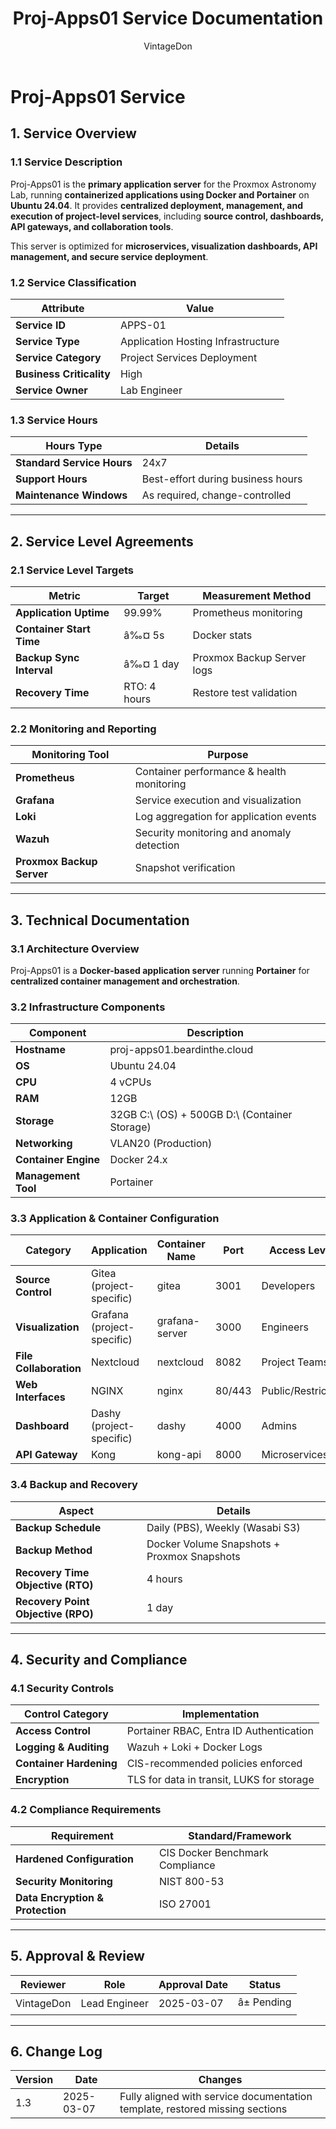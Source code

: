 ﻿---
title: "Proj-Apps01 Service Documentation"
description: "Comprehensive ITIL-aligned documentation of Proj-Apps01, including infrastructure, security policies, and service management details."
author: "VintageDon"
tags: ["service-documentation", "infrastructure", "applications", "docker", "portainer"]
category: "Infrastructure"
kb_type: "Service Document"
version: "1.3"
status: "Draft"
last_updated: "2025-03-07"
---

# **Proj-Apps01 Service**  

## **1. Service Overview**  

### **1.1 Service Description**  

Proj-Apps01 is the **primary application server** for the Proxmox Astronomy Lab, running **containerized applications using Docker and Portainer** on **Ubuntu 24.04**. It provides **centralized deployment, management, and execution of project-level services**, including **source control, dashboards, API gateways, and collaboration tools**.

This server is optimized for **microservices, visualization dashboards, API management, and secure service deployment**.

### **1.2 Service Classification**  

| **Attribute**       | **Value** |
|---------------------|-----------|
| **Service ID**     | APPS-01 |
| **Service Type**   | Application Hosting Infrastructure |
| **Service Category** | Project Services Deployment |
| **Business Criticality** | High |
| **Service Owner**  | Lab Engineer |

### **1.3 Service Hours**  

| **Hours Type** | **Details** |
|---------------|------------|
| **Standard Service Hours** | 24x7 |
| **Support Hours** | Best-effort during business hours |
| **Maintenance Windows** | As required, change-controlled |

---

## **2. Service Level Agreements**  

### **2.1 Service Level Targets**  

| **Metric** | **Target** | **Measurement Method** |
|------------|----------|------------------------|
| **Application Uptime** | 99.99% | Prometheus monitoring |
| **Container Start Time** | â‰¤ 5s | Docker stats |
| **Backup Sync Interval** | â‰¤ 1 day | Proxmox Backup Server logs |
| **Recovery Time** | RTO: 4 hours | Restore test validation |

### **2.2 Monitoring and Reporting**  

| **Monitoring Tool** | **Purpose** |
|---------------------|------------|
| **Prometheus** | Container performance & health monitoring |
| **Grafana** | Service execution and visualization |
| **Loki** | Log aggregation for application events |
| **Wazuh** | Security monitoring and anomaly detection |
| **Proxmox Backup Server** | Snapshot verification |

---

## **3. Technical Documentation**  

### **3.1 Architecture Overview**  

Proj-Apps01 is a **Docker-based application server** running **Portainer** for **centralized container management and orchestration**.

### **3.2 Infrastructure Components**  

| **Component** | **Description** |
|--------------|----------------|
| **Hostname** | proj-apps01.beardinthe.cloud |
| **OS** | Ubuntu 24.04 |
| **CPU** | 4 vCPUs |
| **RAM** | 12GB |
| **Storage** | 32GB C:\ (OS) + 500GB D:\ (Container Storage) |
| **Networking** | VLAN20 (Production) |
| **Container Engine** | Docker 24.x |
| **Management Tool** | Portainer |

### **3.3 Application & Container Configuration**  

| **Category** | **Application** | **Container Name** | **Port** | **Access Level** |
|-------------|---------------|----------------|------|---------------|
| **Source Control** | Gitea (project-specific) | gitea | 3001 | Developers |
| **Visualization** | Grafana (project-specific) | grafana-server | 3000 | Engineers |
| **File Collaboration** | Nextcloud | nextcloud | 8082 | Project Teams |
| **Web Interfaces** | NGINX | nginx | 80/443 | Public/Restricted |
| **Dashboard** | Dashy (project-specific) | dashy | 4000 | Admins |
| **API Gateway** | Kong | kong-api | 8000 | Microservices |

### **3.4 Backup and Recovery**  

| **Aspect** | **Details** |
|------------|------------|
| **Backup Schedule** | Daily (PBS), Weekly (Wasabi S3) |
| **Backup Method** | Docker Volume Snapshots + Proxmox Snapshots |
| **Recovery Time Objective (RTO)** | 4 hours |
| **Recovery Point Objective (RPO)** | 1 day |

---

## **4. Security and Compliance**  

### **4.1 Security Controls**  

| **Control Category** | **Implementation** |
|----------------------|-------------------|
| **Access Control** | Portainer RBAC, Entra ID Authentication |
| **Logging & Auditing** | Wazuh + Loki + Docker Logs |
| **Container Hardening** | CIS-recommended policies enforced |
| **Encryption** | TLS for data in transit, LUKS for storage |

### **4.2 Compliance Requirements**  

| **Requirement** | **Standard/Framework** |
|----------------|----------------------|
| **Hardened Configuration** | CIS Docker Benchmark Compliance |
| **Security Monitoring** | NIST 800-53 |
| **Data Encryption & Protection** | ISO 27001 |

---

## **5. Approval & Review**  

| **Reviewer** | **Role** | **Approval Date** | **Status** |
|-------------|---------|------------------|------------|
| VintageDon | Lead Engineer | 2025-03-07 | â± Pending |

---

## **6. Change Log**  

| **Version** | **Date** | **Changes** |
|------------|---------|-------------|
| 1.3 | 2025-03-07 | Fully aligned with service documentation template, restored missing sections |

